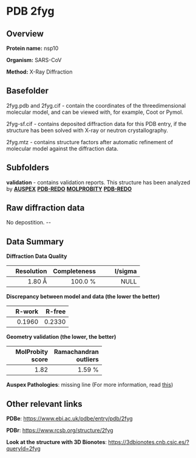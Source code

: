 # PDB 2fyg

## Overview

**Protein name:** nsp10

**Organism:** SARS-CoV

**Method:** X-Ray Diffraction

## Basefolder

2fyg.pdb and 2fyg.cif - contain the coordinates of the threedimensional molecular model, and can be viewed with, for example, Coot or Pymol.

2fyg-sf.cif - contains deposited diffraction data for this PDB entry, if the structure has been solved with X-ray or neutron crystallography.

2fyg.mtz - contains structure factors after automatic refinement of molecular model against the diffraction data.

## Subfolders





**validation** - contains validation reports. This structure has been analyzed by [**AUSPEX**](https://github.com/thorn-lab/coronavirus_structural_task_force/tree/master/pdb/nsp10/SARS-CoV/2fyg/validation/auspex) [**PDB-REDO**](https://github.com/thorn-lab/coronavirus_structural_task_force/tree/master/pdb/nsp10/SARS-CoV/2fyg/validation/pdb-redo) [**MOLPROBITY**](https://github.com/thorn-lab/coronavirus_structural_task_force/tree/master/pdb/nsp10/SARS-CoV/2fyg/validation/molprobity) [**PDB-REDO**](https://github.com/thorn-lab/coronavirus_structural_task_force/blob/master/pdb/nsp10/SARS-CoV/2fyg/validation/Xtriage_output.log) 

## Raw diffraction data

No depostition. --<br> 

## Data Summary
**Diffraction Data Quality**

|   | Resolution | Completeness| I/sigma |
|---|-------------:|----------------:|--------------:|
|   |1.80 Å|100.0 %|<img width=50/>NULL |

**Discrepancy between model and data (the lower the better)**

|   | **R-work**| **R-free**   
|---|-------------:|----------------:|           
||  0.1960|  0.2330|

**Geometry validation (the lower, the better)**

|   |**MolProbity<br>score**| **Ramachandran<br>outliers** 
|---|-------------:|----------------:|
||  1.82|  1.59 %|

**Auspex Pathologies**: missing line (For more information, read [this](https://github.com/thorn-lab/coronavirus_structural_task_force/blob/master/pdb/nsp10/SARS-CoV/2fyg/validation/auspex/2fyg_auspex_comments.txt))

 



## Other relevant links 
**PDBe**:  https://www.ebi.ac.uk/pdbe/entry/pdb/2fyg
 
**PDBr**: https://www.rcsb.org/structure/2fyg 

**Look at the structure with 3D Bionotes**: https://3dbionotes.cnb.csic.es/?queryId=2fyg

